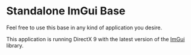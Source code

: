 # Standalone ImGui Base

Feel free to use this base in any kind of application you desire.

This application is running DirectX 9 with the latest version of the [ImGui](https://github.com/ocornut/imgui) library.
